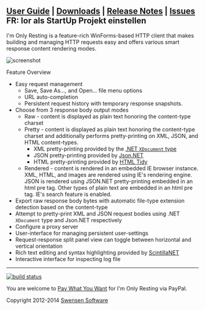 [User Guide](../../wiki/UserGuide) | [Downloads](http://www.swensensoftware.com/im-only-resting) | [Release Notes](../../wiki/ReleaseNotes) | [Issues](../../issues)
FR: Ior als StartUp Projekt einstellen
---

I'm Only Resting is a feature-rich WinForms-based HTTP client that makes building and managing HTTP requests easy and offers various smart response content rendering modes.

![screenshot](http://www.swensensoftware.com/static/im-only-resting/front-page-example.png)

Feature Overview
  * Easy request management
    * Save, Save As..., and Open... file menu options
    * URL auto-completion
    * Persistent request history with temporary response snapshots.
  * Choose from 3 response body output modes
    * Raw - content is displayed as plain text honoring the content-type charset
    * Pretty - content is displayed as plain text honoring the content-type charset and additionally performs pretty-printing on XML, JSON, and HTML content-types.
      * XML pretty-printing provided by the [.NET `XDocument` type](http://msdn.microsoft.com/en-us/library/system.xml.linq.xdocument(v=vs.100).aspx)
      * JSON pretty-printing provided by [Json.NET](http://json.codeplex.com/)
      * HTML pretty-printing provided by [HTML Tidy](http://tidy.sourceforge.net/)
    * Rendered - content is rendered in an embedded IE browser instance. XML, HTML, and images are rendered using IE's rendering engine. JSON is rendered using JSON.NET pretty-printing embedded in an html pre tag. Other types of plain text are embedded in an html pre tag. IE's search feature is enabled.
  * Export raw response body bytes with automatic file-type extension detection based on the content-type
  * Attempt to pretty-print XML and JSON request bodies using .NET `XDocument` type and Json.NET respectively
  * Configure a proxy server
  * User-interface for managing persistent user-settings
  * Request-response split panel view can toggle between horizontal and vertical orientation
  * Rich text editing and syntax highlighting provided by [ScintillaNET](http://scintillanet.codeplex.com/)
  * Interactive interface for inspecting log file

---
[![build status](https://ci.appveyor.com/api/projects/status/eo4qpc6mmew39i6a?svg=true)](https://ci.appveyor.com/project/stephen-swensen/im-only-resting)

You are welcome to [Pay What You Want](https://www.paypal.com/cgi-bin/webscr?cmd=_s-xclick&hosted_button_id=WXSPTXDPECJ9L) for I'm Only Resting via PayPal.

Copyright 2012-2014 [Swensen Software](http://www.swensensoftware.com)
